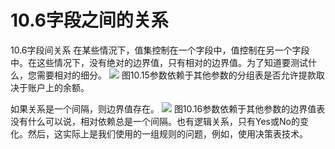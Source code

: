 # 10.6字段之间的关系

10.6字段间关系
在某些情況下，值集控制在一个字段中，值控制在另一个字段中。在这些情况下，没有绝对的边界值，只有相对的边界值。为了知道要测试什么，您需要相对的细分。
![](https://tva1.sinaimg.cn/large/008i3skNgy1gykirx332bj30pq0as402.jpg)
图10.15参数依赖于其他参数的分组表是否允许提款取决于账户上的余额。

如果关系是一个间隔，则边界值存在。
![](https://tva1.sinaimg.cn/large/008i3skNgy1gykis1shblj30qg0ao75v.jpg)
图10.16参数依赖于其他参数的边界值表
没有什么可以说，相对依赖总是一个间隔。也有逻辑关系，只有Yes或No的变化。然后，这实际上是我们使用的一组规则的问题，例如，使用决策表技术。
